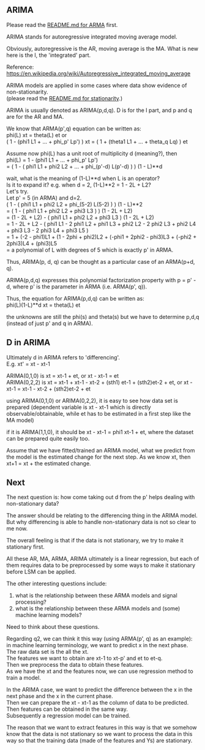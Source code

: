 ARIMA
-------------

Please read the [README.md for ARMA](../ARMA/README.md) first.

ARIMA stands for autoregressive integrated moving average model.

Obviously, autoregressive is the AR, moving average is the MA.
What is new here is the I, the 'integrated' part.

Reference: https://en.wikipedia.org/wiki/Autoregressive_integrated_moving_average

ARIMA models are applied in some cases where data show evidence of non-stationarity.  
(please read the [README.md for stationarity](../stationarity/README.md).)

ARIMA is usually denoted as ARIMA(p,d,q).
D is for the I part, and p and q are for the AR and MA.

We know that ARMA(p',q) equation can be written as:  
phi(L) xt = theta(L) et or  
( 1 - (phi1 L1 + ... + phi_p' Lp') ) xt = ( 1 + (theta1 L1 + ... + theta_q Lq) ) et


Assume now phi(L) has a unit root of multiplicity d (meaning?), then  
phi(L) = 1 - (phi1 L1 + ... + phi_p' Lp')  
= ( 1 - ( phi1 L1 + phi2 L2 + ... + phi_(p'-d) L(p'-d) ) ) (1 - L)**d

wait, what is the meaning of (1-L)**d when L is an operator?  
Is it to expand it? e.g. when d = 2, (1-L)**2 = 1 - 2L + L2?  
Let's try.  
Let p' = 5 (in ARMA) and d=2.  
( 1 - ( phi1 L1 + phi2 L2 + phi_(5-2) L(5-2) ) ) (1 - L)**2  
= ( 1 - ( phi1 L1 + phi2 L2 + phi3 L3 ) ) (1 - 2L + L2)  
= (1 - 2L + L2) - ( phi1 L1 + phi2 L2 + phi3 L3 ) (1 - 2L + L2)  
= 1 - 2L + L2 - ( phi1 L1 - 2 phi1 L2 + phi1 L3 + phi2 L2 - 2 phi2 L3 + phi2 L4 + phi3 L3 - 2 phi3 L4 + phi3 L5  )  
= 1 + (-2 - phi1)L1 + (1 - 2phi + phi2)L2 + (-phi1 + 2phi2 - phi3)L3 + (-phi2 + 2phi3)L4 + (phi3)L5  
= a polynomial of L with degrees of 5 which is exactly p' in ARMA.

Thus, ARIMA(p, d, q) can be thought as a particular case of an ARMA(p+d, q).

ARIMA(p,d,q) expresses this polynomial factorization property with p = p' - d, where p' is the parameter in ARMA (i.e. ARMA(p', q)).

Thus, the equation for ARIMA(p,d,q) can be written as:  
phi(L)(1-L)**d xt = theta(L) et

the unknowns are still the phi(s) and theta(s) but we have to determine p,d,q (instead of just p' and q in ARMA).


D in ARIMA
----------------------

Ultimately d in ARIMA refers to 'differencing'.  
E.g. xt' = xt - xt-1

ARIMA(0,1,0) is xt = xt-1 + et, or xt - xt-1 = et  
ARIMA(0,2,2) is xt = xt-1 + xt-1 - xt-2 + (sth1) et-1 + (sth2)et-2 + et, or
xt - xt-1 = xt-1 - xt-2 + (sth2)et-2 + et

using ARIMA(0,1,0) or ARIMA(0,2,2), it is easy to see how data set is prepared 
(dependent variable is xt - xt-1 which is directly observable/obtainable, while et has to be estimated in a first step like the MA model)

if it is ARIMA(1,1,0), it should be xt - xt-1 = phi1 xt-1 + et,
where the dataset can be prepared quite easily too.

Assume that we have fitted/trained an ARIMA model, what we predict from the model is the estimated change for the next step.
As we know xt, then xt+1 = xt + the estimated change.


Next
--------------------
The next question is: how come taking out d from the p' helps dealing with non-stationary data?

The answer should be relating to the differencing thing in the ARIMA model.
But why differencing is able to handle non-stationary data is not so clear to me now.

The overall feeling is that if the data is not stationary, we try to make it stationary first.

All these AR, MA, ARMA, ARIMA ultimately is a linear regression,
but each of them requires data to be preprocessed by some ways to make it stationary before LSM can be applied.


The other interesting questions include:  
1. what is the relationship between these ARMA models and signal processing?  
2. what is the relationship between these ARMA models and (some) machine learning models?

Need to think about these questions.


Regarding q2, we can think it this way (using ARMA(p', q) as an example):  
in machine learning terminology, we want to predict x in the next phase.  
The raw data set is the all the xt.  
The features we want to obtain are xt-1 to xt-p' and et to et-q.  
Then we preprocess the data to obtain these features.  
As we have the xt and the features now, we can use regression method to train a model.

In the ARIMA case, we want to predict the difference between the x in the next phase and the x in the current phase.  
Then we can prepare the xt - xt-1 as the column of data to be predicted.  
Then features can be obtained in the same way.  
Subsequently a regression model can be trained.

The reason that we want to extract features in this way is that we somehow know that the data is not stationary
so we want to process the data in this way so that the training data (made of the features and Ys) are stationary.
